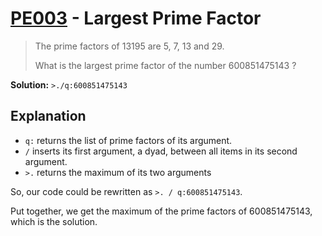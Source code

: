 # [PE003](https://projecteuler.net/problem=3) - Largest Prime Factor

> The prime factors of 13195 are 5, 7, 13 and 29.
>
> What is the largest prime factor of the number 600851475143 ?

**Solution:** `>./q:600851475143`

## Explanation
- `q:` returns the list of prime factors of its argument.
- `/` inserts its first argument, a dyad, between all items in its second argument.
- `>.` returns the maximum of its two arguments

So, our code could be rewritten as `>. / q:600851475143`.

Put together, we get the maximum of the prime factors of 600851475143, which is the solution.
